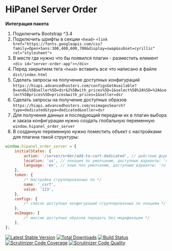 # HiPanel Server Order

**Интеграция пакета**

1. Подключить Bootstrap ^3.4
2. Подключить шрифты в секции ```<head>``` ```<link href="https://fonts.googleapis.com/css?family=Open+Sans:300,400,600,700&display=swap&subset=cyrillic" rel="stylesheet">```
3. В месте где нужно что бы появился плагин - разместить елемент ```<div id="server-order-app"></div>```
4. Перед закрытием тега ```<head>``` вставить все что написано в файле ```dist/index.html```
6. Сделать запросы на получение доступных конфигураций ```https://hiapi.advancedhosters.com/configsGetAvailable?0=and&1%5Bseller%5D=dsr&2%5Bwith_prices%5D=1&select%5B%2A%5D=%2A&select%5Bprices%5D=prices&with_prices=1&seller=dsr```
7. Сделать запросы на получение доступных образов ```https://hiapi.advancedhosters.com/osimagesSearch?type=dedicated&type=dedicated&seller=dsr```
8. Для получения данных и последующий передачи их в плагин выбора и заказа конфигурации нужно создать глобальную переменную ```window.hipanel_order_server```
9. В созданную переменную нужно поместить объект с настройками для плагина такой структуры:
```javascript
window.hipanel_order_server = {
    initialStates: {
        action: '/server/order/add-to-cart-dedicated', // действие формы для заказа
        location: 'us', // локация по умолчанию, доступные варианты: 'us', 'nl'
        language: 'en', // язык пол умолчанию, доступные варианты: 'ru', 'en'
    },
    token: {
        /* Настройки сгруппированных по */
        name: '_csrf',
        value: '123',
    },
    configs: {
        /* список доступных конфигураций сгруппированных по локциям */
    },
    osImages: [
        /* массив доступных образов передать без модификации */
    ],
};
```


[![Latest Stable Version](https://poser.pugx.org/hiqdev/hipanel-server-order/v/stable)](https://packagist.org/packages/hiqdev/hipanel-server-order)
[![Total Downloads](https://poser.pugx.org/hiqdev/hipanel-server-order/downloads)](https://packagist.org/packages/hiqdev/hipanel-server-order)
[![Build Status](https://img.shields.io/travis/hiqdev/hipanel-server-order.svg)](https://travis-ci.org/hiqdev/hipanel-server-order)
[![Scrutinizer Code Coverage](https://img.shields.io/scrutinizer/coverage/g/hiqdev/hipanel-server-order.svg)](https://scrutinizer-ci.com/g/hiqdev/hipanel-server-order/)
[![Scrutinizer Code Quality](https://img.shields.io/scrutinizer/g/hiqdev/hipanel-server-order.svg)](https://scrutinizer-ci.com/g/hiqdev/hipanel-server-order/)
